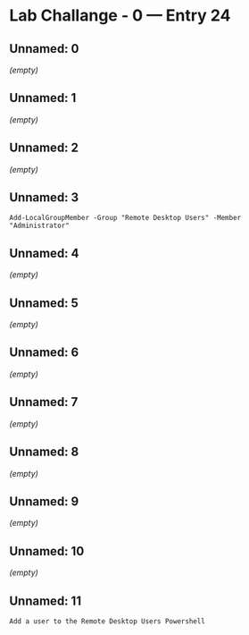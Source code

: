 # Lab Challange - 0 — Entry 24

## Unnamed: 0

_(empty)_

## Unnamed: 1

_(empty)_

## Unnamed: 2

_(empty)_

## Unnamed: 3

```
Add-LocalGroupMember -Group "Remote Desktop Users" -Member "Administrator"
```

## Unnamed: 4

_(empty)_

## Unnamed: 5

_(empty)_

## Unnamed: 6

_(empty)_

## Unnamed: 7

_(empty)_

## Unnamed: 8

_(empty)_

## Unnamed: 9

_(empty)_

## Unnamed: 10

_(empty)_

## Unnamed: 11

```
Add a user to the Remote Desktop Users Powershell
```

